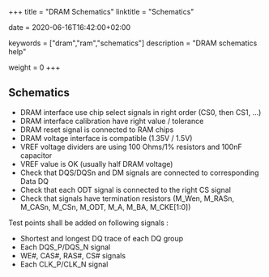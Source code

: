 +++
title = "DRAM Schematics"
linktitle = "Schematics"

date = 2020-06-16T16:42:00+02:00

keywords = ["dram","ram","schematics"]
description = "DRAM schematics help"

weight = 0
+++

## Schematics

- DRAM interface use chip select signals in right order (CS0, then CS1, ...)
- DRAM interface calibration have right value / tolerance
- DRAM reset signal is connected to RAM chips
- DRAM voltage interface is compatible (1.35V / 1.5V)
- VREF voltage dividers are using 100 Ohms/1% resistors and 100nF capacitor
- VREF value is OK (usually half DRAM voltage)
- Check that DQS/DQSn and DM signals are connected to corresponding Data DQ
- Check that each ODT signal is connected to the right CS signal
- Check that signals have termination resistors (M_Wen, M_RASn, M_CASn, M_CSn, M_ODT, M_A, M_BA, M_CKE[1:0])

Test points shall be added on following signals :

- Shortest and longest DQ trace of each DQ group
- Each DQS_P/DQS_N signal
- WE#, CAS#, RAS#, CS# signals
- Each CLK_P/CLK_N signal